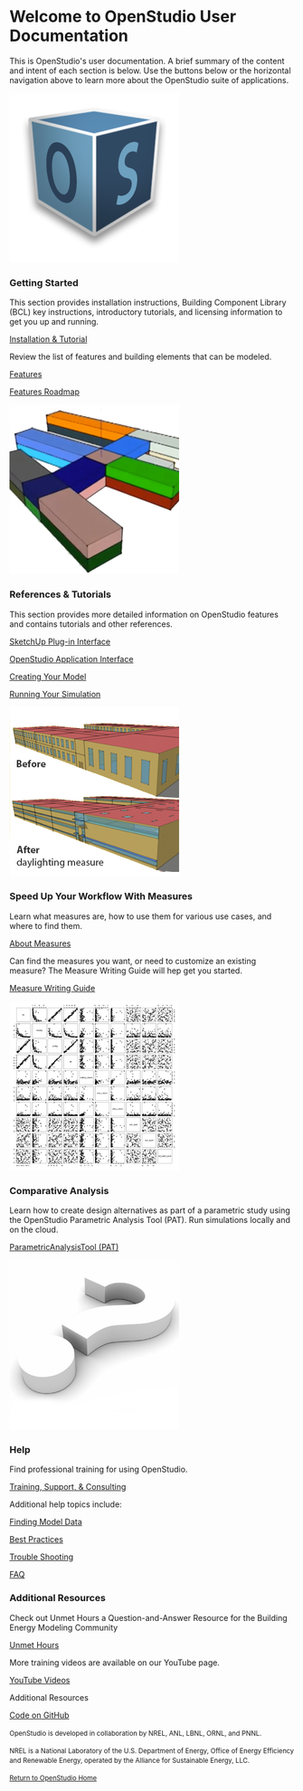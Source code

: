 
# Welcome to OpenStudio User Documentation
 

This is OpenStudio's user documentation. A brief summary of the content and intent of each section is below. Use the buttons below or the horizontal navigation above to learn more about the OpenStudio suite of applications.

<div class="container-fluid"> 
<div class="row">
  <div class="col-sm-6 col-md-4">
    <div class="thumbnail">    
      <img src="img/os_thumb.png" alt="OpenStudio Logo">            
      <div class="caption">
        <h3>Getting Started</h3>
        <p>This section provides installation instructions, Building Component Library (BCL) key instructions, introductory tutorials, and licensing information to get you up and running.</p>
        <p><a href="getting_started/GettingStarted.md" class="btn btn-primary" role="Installation, Introductory Tutorials & Licensing">Installation & Tutorial
        </a></p>
        <p>Review the list of features and building elements that can be modeled.</p>
        <p><a href="getting_started/Features.md" class="btn btn-primary" role="Review Features">Features</a></p>  
        <p><a href="getting_started/roadmap.md" class="btn btn-primary" role="Features Roadmap">Features Roadmap</a></p>  
      </div>
    </div>
  </div>
    <div class="col-sm-6 col-md-4">
    <div class="thumbnail">
      <img src="img/model_thumb.png" alt="Openstudio Model Image">
      <div class="caption">
        <h3>References & Tutorials</h3>
        <p>This section provides more detailed information on OpenStudio features and contains tutorials and other references.</p>
        <p><a href="next_steps/sketchup_plugin_interface.md" class="btn btn-primary" role="SketchUp Plug-in Tools">SketchUp Plug-in Interface</a></p>
        <p><a href="next_steps/openstudio_application_interface.md" class="btn btn-primary" role="OpenStudio Application Interface">OpenStudio Application Interface</a></p>  
        <p><a href="next_steps/CreatingYourModel.md" class="btn btn-primary" role="Creating Your Model">Creating Your Model</a></p>
        <p><a href="next_steps/RunningYourSimulation.md" class="btn btn-primary" role="Running Your Simulation">Running Your Simulation</a></p>
      </div>
    </div>    
  </div>
    <div class="col-sm-6 col-md-4">
    <div class="thumbnail">
      <img src="img/measures_thumb.png" alt="Daylighting Measure Example">            
      <div class="caption">
        <h3>Speed Up Your Workflow With Measures</h3>
        <p>Learn what measures are, how to use them for various use cases, and where to find them.</p>
        <p><a href="measures/AboutMeasures.md" class="btn btn-primary" role="About Measures">About Measures</a></p>
        <p>Can find the measures you want, or need to customize an existing measure? The Measure Writing Guide will hep get you started.</p>
        <p><a href="measures/Measure-Writing-Guide.md" class="btn btn-primary" role="Measure Writing Guide">Measure Writing Guide</a></p>  
      </div>
    </div>
  </div> 
 </div> 
  
    
<div class="container-fluid">         
<div class="row">
  <div class="col-md-4">
    <div class="thumbnail">
      <img src="img/comparative_thumb.png" alt="Analysis Charts">            
      <div class="caption">
        <h3>Comparative Analysis</h3>
        <p>Learn how to create design alternatives as part of a parametric study using the OpenStudio Parametric Analysis Tool (PAT). Run simulations locally and on the cloud.</p>
        <p><a href="comparative_analysis/ParametricStudies.md" class="btn btn-primary" role="ParametricAnalysisTool (PAT)">ParametricAnalysisTool (PAT)</a></p>
      </div>
    </div>
  </div>
 <div class="col-md-4">
   <div class="thumbnail">
      <img src="img/help_thumb.png" alt="Help Image">
      <div class="caption">
        <h3>Help</h3>
        <p>Find professional training for using OpenStudio.</p>
        <p><a href="help/Training.md" class="btn btn-primary" role="Training, Support, and Consulting">Training, Support, & Consulting</a></p>
        <p>Additional help topics include:</p>
        <p><a href="help/FindingModelData.md" class="btn btn-primary" role="Finding Model Data">Finding Model Data</a></p>  
        <p><a href="help/BestPractices.md" class="btn btn-primary" role="Best Practices">Best
        Practices</a></p>  
        <p><a href="help/Troubleshooting.md" class="btn btn-primary" role="Trouble Shooting">Trouble Shooting</a></p>  
        <p><a href="help/FAQ.md" class="btn btn-primary" role="FAQ">FAQ</a></p> 
      </div>
    </div>    
  </div>
    <div class="col-md-4">
    <div class="thumbnail">         
      <div class="caption">
        <h3>Additional Resources</h3>
        <p>Check out Unmet Hours a Question-and-Answer Resource for the Building Energy Modeling Community</p>
        <p><a href="http://unmethours.com/questions/" class="btn btn-primary" role="Unmet Hours"> Unmet Hours</a></p>
        <p>More training videos are available on our YouTube page.</p>
         <p><a href="http://www.youtube.com/channel/UC5NGj39XfJkhYUfCtKr-r_w/questions/" class="btn btn-primary" role="YouTube Videos"> YouTube Videos</a></p>
        <p>Additional Resources</p>
        <p><a href="http://github.com/NREL/OpenStudio" class="btn btn-primary" role="OpenStudio Code">Code on GitHub</a></p>
      </div>
    </div>
  </div>        
</div>
</div>



<p class="text-center"><small>OpenStudio is developed in collaboration by NREL, ANL, LBNL, ORNL, and PNNL.</small></p> 

<p class="text-center"><small>NREL is a National Laboratory of the U.S. Department of Energy, Office of Energy Efficiency and Renewable Energy, operated by the Alliance for Sustainable Energy, LLC.</small></p>
  
  
<p class="text-center"><small> <a href="http://openstudiodev.prod.acquia-sites.com/">Return to OpenStudio Home</a></p>


